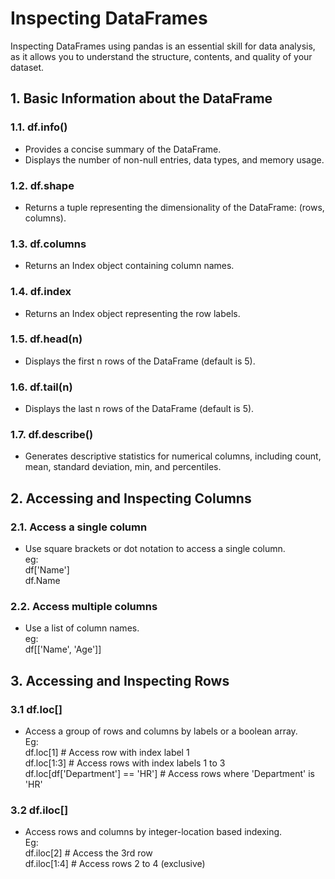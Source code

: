 # Inspecting DataFrames
Inspecting DataFrames using pandas is an essential skill for data analysis, as it allows you to understand the structure, contents, and quality of your dataset.  

## 1. Basic Information about the DataFrame
### 1.1. df.info()
* Provides a concise summary of the DataFrame.
* Displays the number of non-null entries, data types, and memory usage.
### 1.2. df.shape
* Returns a tuple representing the dimensionality of the DataFrame: (rows, columns).
### 1.3. df.columns
* Returns an Index object containing column names.
### 1.4. df.index
* Returns an Index object representing the row labels.
### 1.5. df.head(n)
* Displays the first n rows of the DataFrame (default is 5).
### 1.6. df.tail(n)
* Displays the last n rows of the DataFrame (default is 5).
### 1.7. df.describe()
* Generates descriptive statistics for numerical columns, including count, mean, standard deviation, min, and percentiles.

## 2. Accessing and Inspecting Columns
### 2.1. Access a single column
* Use square brackets or dot notation to access a single column.  
eg:   
df['Name']  
df.Name

### 2.2. Access multiple columns
* Use a list of column names.  
eg:  
df[['Name', 'Age']]

## 3. Accessing and Inspecting Rows
### 3.1 df.loc[]
* Access a group of rows and columns by labels or a boolean array.  
Eg:  
df.loc[1]  # Access row with index label 1  
df.loc[1:3]  # Access rows with index labels 1 to 3  
df.loc[df['Department'] == 'HR']  # Access rows where 'Department' is 'HR'  

### 3.2 df.iloc[]
* Access rows and columns by integer-location based indexing.  
Eg:  
df.iloc[2]  # Access the 3rd row  
df.iloc[1:4]  # Access rows 2 to 4 (exclusive)  